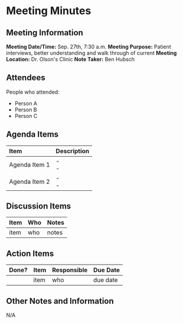 # Meeting Minutes

## Meeting Information

__Meeting Date/Time:__ Sep. 27th, 7:30 a.m.
__Meeting Purpose:__ Patient interviews, better understanding and walk through of current 
__Meeting Location:__ Dr. Olson's Clinic
__Note Taker:__ Ben Hubsch


## Attendees

People who attended:
- Person A
- Person B
- Person C

## Agenda Items

| Item | Description |
|:----|:----|
|Agenda Item 1 | - <br> - |
|Agenda Item 2 | - <br> - |


## Discussion Items

| Item | Who | Notes |
| ---- | ---- | ---- |
| item | who | notes |


## Action Items

| Done? | Item | Responsible | Due Date |
| ---- | ---- | ---- | ---- |
| | item | who | due date |


## Other Notes and Information

N/A
